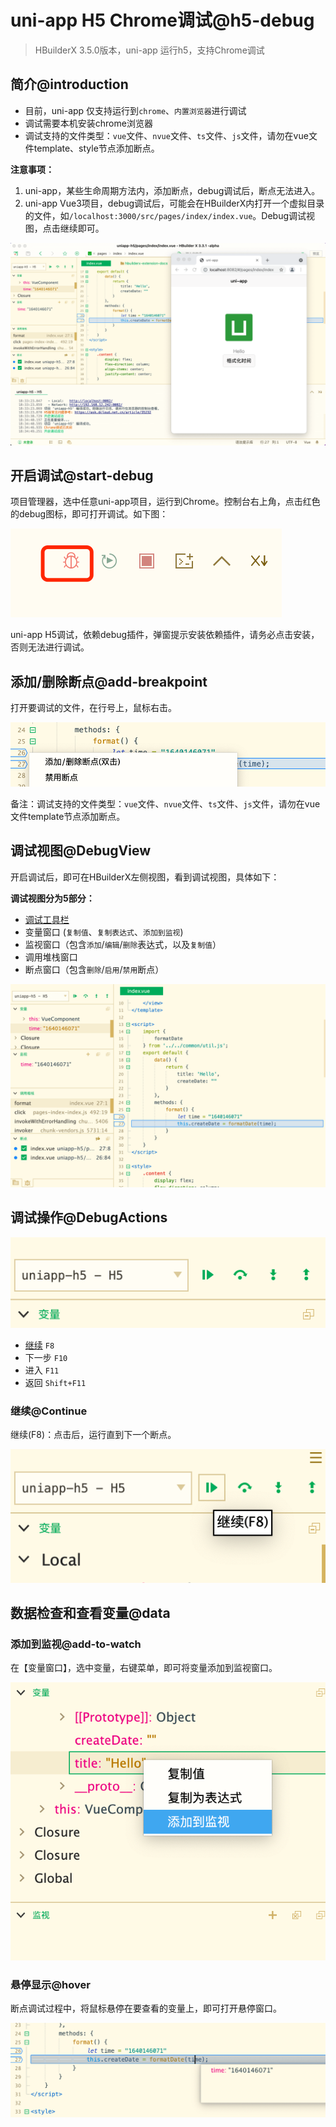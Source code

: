 # uni-app H5 Chrome调试@h5-debug

> HBuilderX 3.5.0版本，uni-app 运行h5，支持Chrome调试

## 简介@introduction

- 目前，uni-app 仅支持运行到`chrome`、`内置浏览器`进行调试
- 调试需要本机安装chrome浏览器
- 调试支持的文件类型：`vue`文件、`nvue`文件、`ts`文件、`js`文件，请勿在vue文件template、style节点添加断点。

**注意事项：**
1. uni-app，某些生命周期方法内，添加断点，debug调试后，断点无法进入。
2. uni-app Vue3项目，debug调试后，可能会在HBuilderX内打开一个虚拟目录的文件，如`/localhost:3000/src/pages/index/index.vue`。Debug调试视图，点击继续即可。

<img src="/static/snapshots/app/h5-debug/overview.png" class="hd-img" />

## 开启调试@start-debug

项目管理器，选中任意uni-app项目，运行到Chrome。控制台右上角，点击红色的debug图标，即可打开调试。如下图：

<img src="/static/snapshots/app/h5-debug/open-debug.png" class="hd-img" />

uni-app H5调试，依赖debug插件，弹窗提示安装依赖插件，请务必点击安装，否则无法进行调试。

## 添加/删除断点@add-breakpoint

打开要调试的文件，在行号上，鼠标右击。

<img src="/static/snapshots/app/h5-debug/add_breakpoint.png" class="hd-img" />

备注：调试支持的文件类型：`vue`文件、`nvue`文件、`ts`文件、`js`文件，请勿在vue文件template节点添加断点。

## 调试视图@DebugView

开启调试后，即可在HBuilderX左侧视图，看到调试视图，具体如下：

**调试视图分为5部分：**
- [调试工具栏](#DebugActions)
- 变量窗口 (`复制值`、`复制表达式`、`添加到监视`)
- 监视窗口（包含`添加`/`编辑`/`删除`表达式，以及`复制值`）
- 调用堆栈窗口
- 断点窗口（包含`删除`/`启用`/`禁用`断点）

<img src="/static/snapshots/app/h5-debug/debug_view.png" class="hd-img" />

## 调试操作@DebugActions

<img src="/static/snapshots/app/h5-debug/debug_toolbar.png" class="hd-img" />

- [继续](#Continue) `F8`
- 下一步 `F10`
- 进入 `F11`
- 返回 `Shift+F11`

### 继续@Continue

继续(F8)：点击后，运行直到下一个断点。

<img src="/static/snapshots/app/h5-debug/continue.png" class="hd-img" />

## 数据检查和查看变量@data

### 添加到监视@add-to-watch

在【变量窗口】，选中变量，右键菜单，即可将变量添加到监视窗口。

<img src="/static/snapshots/app/h5-debug/add_to_monitor.png" class="hd-img" />

### 悬停显示@hover

断点调试过程中，将鼠标悬停在要查看的变量上，即可打开悬停窗口。

<img src="/static/snapshots/app/h5-debug/hovering_window.png" class="hd-img" />
